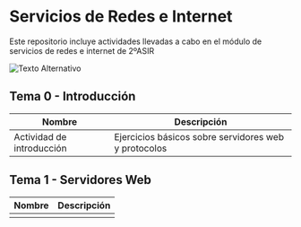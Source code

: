 # Servicios de Redes e Internet 
Este repositorio incluye actividades llevadas a cabo en el módulo de servicios de redes e internet
de 2ºASIR

![Texto Alternativo](https://redeseinternetblog.wordpress.com/wp-content/uploads/2017/11/cropped-iab-global-network-644x4292.jpg)

## Tema 0 - Introducción

|Nombre|Descripción|
|------|-----------|
|Actividad de introducción|Ejercicios básicos sobre servidores web y protocolos|

## Tema 1 - Servidores Web

|Nombre|Descripción|
|------|-----------|
| | |



